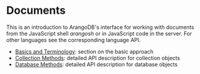Documents
=========

This is an introduction to ArangoDB's interface for working with
documents from the JavaScript shell *arangosh* or in JavaScript code in
the server. For other languages see the corresponding language API.

- [Basics and Terminology](DocumentAddress.md): section on the basic approach
- [Collection Methods](DocumentMethods.md): detailed API description for collection objects
- [Database Methods](DatabaseMethods.md): detailed API description for database objects
